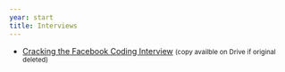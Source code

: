 ```yaml
---
year: start
title: Interviews
---
```


- [Cracking the Facebook Coding Interview](https://docs.google.com/presentation/d/1O1yUtP4SC1WAkBDEg6HQFiZZDIlPPrS8y9bF7jJQwog/edit#slide=id.g1d2c7be3f4_22_0) <small>(copy availble on Drive if original deleted)</small>
